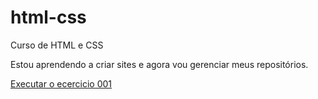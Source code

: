 # html-css
 Curso de HTML e CSS

Estou aprendendo a criar sites e agora vou gerenciar meus repositórios.

<a href="https://claranocito.github.io/html-css/exercicios/ex001/index.html">Executar o ecercicio 001</a>